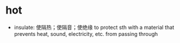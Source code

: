 # hot

- insulate: 使隔热；使隔音；使绝缘 to protect sth with a material that prevents heat, sound, electricity, etc. from passing through
